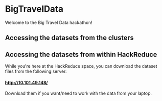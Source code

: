 # BigTravelData

Welcome to the Big Travel Data hackathon!

## Accessing the datasets from the clusters


## Accessing the datasets from within HackReduce

While you're here at the HackReduce space, you can download the dataset files from the following server:

#### <http://10.101.49.148/>

Download them if you want/need to work with the data from your laptop.
